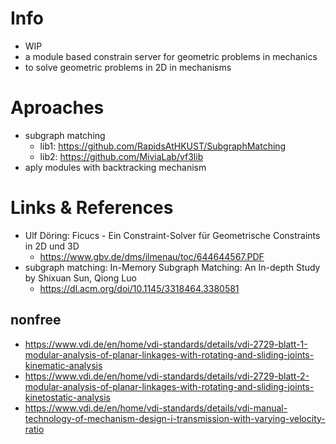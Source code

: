 # Info
- WIP
- a module based constrain server for geometric problems in mechanics
- to solve geometric problems in 2D in mechanisms

# Aproaches
- subgraph matching
  - lib1: https://github.com/RapidsAtHKUST/SubgraphMatching
  - lib2: https://github.com/MiviaLab/vf3lib
- aply modules with backtracking mechanism

# Links & References
- Ulf Döring: Ficucs - Ein Constraint-Solver für Geometrische Constraints in 2D und 3D 
  - https://www.gbv.de/dms/ilmenau/toc/644644567.PDF
- subgraph matching: In-Memory Subgraph Matching: An In-depth Study by Shixuan Sun, Qiong Luo
  - https://dl.acm.org/doi/10.1145/3318464.3380581
## nonfree
* https://www.vdi.de/en/home/vdi-standards/details/vdi-2729-blatt-1-modular-analysis-of-planar-linkages-with-rotating-and-sliding-joints-kinematic-analysis
* https://www.vdi.de/en/home/vdi-standards/details/vdi-2729-blatt-2-modular-analysis-of-planar-linkages-with-rotating-and-sliding-joints-kinetostatic-analysis
* https://www.vdi.de/en/home/vdi-standards/details/vdi-manual-technology-of-mechanism-design-i-transmission-with-varying-velocity-ratio
